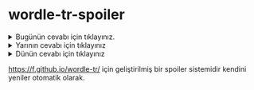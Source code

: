 # wordle-tr-spoiler

<details>
  <summary>Bugünün cevabı için tıklayınız.</summary>
  <br>
    <b> büluğ </b>
</details>

<details>
  <summary>Yarının cevabı için tıklayınız</summary>
  <br>
   <b> statü </b>
</details>

<details>
  <summary>Dünün cevabı için tıklayınız </summary>
  <br>
  <b> imsak </b>
</details>

https://f.github.io/wordle-tr/ için geliştirilmiş bir spoiler sistemidir kendini yeniler otomatik olarak.

